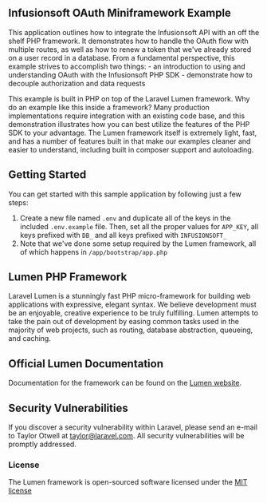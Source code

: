 ## Infusionsoft OAuth Miniframework Example

This application outlines how to integrate the Infusionsoft API with an off the shelf PHP framework. It demonstrates how to handle the OAuth flow with multiple routes, as well as how to renew a token that we've already stored on a user record in a database. From a fundamental perspective, this example strives to accomplish two things: 
	- an introduction to using and understanding OAuth with the Infusionsoft PHP SDK
	- demonstrate how to decouple authorization and data requests

This example is built in PHP on top of the Laravel Lumen framework. Why do an example like this inside a framework? Many production implementations require integration with an existing code base, and this demonstration illustrates how you can best utilize the features of the PHP SDK to your advantage. The Lumen framework itself is extremely light, fast, and has a number of features built in that make our examples cleaner and easier to understand, including built in composer support and autoloading.

## Getting Started

You can get started with this sample application by following just a few steps:

1. Create a new file named `.env` and duplicate all of the keys in the included `.env.example` file. Then, set all the proper values for `APP_KEY`, all keys prefixed with `DB_` and all keys prefixed with `INFUSIONSOFT_`
2. Note that we've done some setup required by the Lumen framework, all of which happens in `/app/bootstrap/app.php`

## Lumen PHP Framework

Laravel Lumen is a stunningly fast PHP micro-framework for building web applications with expressive, elegant syntax. We believe development must be an enjoyable, creative experience to be truly fulfilling. Lumen attempts to take the pain out of development by easing common tasks used in the majority of web projects, such as routing, database abstraction, queueing, and caching.

## Official Lumen Documentation

Documentation for the framework can be found on the [Lumen website](http://lumen.laravel.com/docs).

## Security Vulnerabilities

If you discover a security vulnerability within Laravel, please send an e-mail to Taylor Otwell at taylor@laravel.com. All security vulnerabilities will be promptly addressed.

### License

The Lumen framework is open-sourced software licensed under the [MIT license](http://opensource.org/licenses/MIT)
